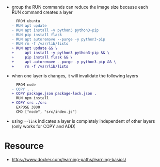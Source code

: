 - group the RUN commands can reduce the image size because each RUN command creates a layer

  ```diff
    FROM ubuntu
  - RUN apt update
  - RUN apt install -y python3 python3-pip
  - RUN pip install flask
  - RUN apt autoremove --purge -y python3-pip
  - RUN rm -f /var/lib/lists
  + RUN apt update && \
  +     apt install -y python3 python3-pip && \
  +     pip install flask && \
  +     apt autoremove --purge -y python3-pip && \
  +     rm -f /var/lib/lists
  ```

- when one layer is changes, it will invalidate the following layers

  ```diff
    FROM node
  - COPY . .
  + COPY package.json package-lock.json .
    RUN npm install
  + COPY src ./src
    EXPOSE 3000
    CMD ["node", "src/index.js"]
  ```

- using `--link` indicates a layer is completely independent of other layers (only works for COPY and ADD)

# Resource

- https://www.docker.com/learning-paths/learning-basics/
